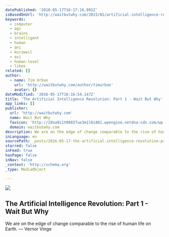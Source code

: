 ```yaml
---
datePublished: '2016-05-17T16:17:16.091Z'
isBasedOnUrl: 'http://waitbutwhy.com/2015/01/artificial-intelligence-revolution-1.html'
keywords:
  - computer
  - agi
  - brains
  - intelligent
  - human
  - ani
  - kurzweil
  - asi
  - human-level
  - likes
related: []
author:
  - name: Tim Urban
    url: 'http://waitbutwhy.com/author/timurban'
    avatar: {}
dateModified: '2016-05-17T16:16:54.147Z'
title: 'The Artificial Intelligence Revolution: Part 1 - Wait But Why'
app_links: []
publisher:
  url: 'http://waitbutwhy.com'
  name: Wait But Why
  favicon: 'http://28oa9i1t08037ue3m1l0i861.wpengine.netdna-cdn.com/wp-content/themes/waitbutwhy/images/favicon.ico'
  domain: waitbutwhy.com
description: We are on the edge of change comparable to the rise of human life on Earth. — Vernor Vinge
inLanguage: en
sourcePath: _posts/2016-05-17-the-artificial-intelligence-revolution-part-1-wait-but-wh.md
starred: false
inFeed: true
hasPage: false
inNav: false
_context: 'http://schema.org'
_type: MediaObject

---
```

<article style=""><img src="https://the-grid-user-content.s3-us-west-2.amazonaws.com/908af409-c74d-4921-821b-f8e26420868e.jpg" /><h1>The Artificial Intelligence Revolution: Part 1 - Wait But Why</h1><p>We are on the edge of change comparable to the rise of human life on Earth. — Vernor Vinge</p></article>